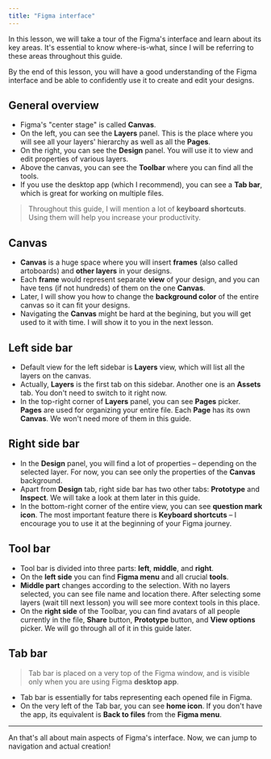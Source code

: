```yaml
---
title: "Figma interface"
---
```


In this lesson, we will take a tour of the Figma's interface and learn about its key areas. It's essential to know where-is-what, since I will be referring to these areas throughout this guide.

By the end of this lesson, you will have a good understanding of the Figma interface and be able to confidently use it to create and edit your designs.

## General overview

- Figma's "center stage" is called **Canvas**.
- On the left, you can see the **Layers** panel. This is the place where you will see all your layers' hierarchy as well as all the **Pages**.
- On the right, you can see the **Design** panel. You will use it to view and edit properties of various layers.
- Above the canvas, you can see the **Toolbar** where you can find all the tools.
- If you use the desktop app (which I recommend), you can see a **Tab bar**, which is great for working on multiple files.

> Throughout this guide, I will mention a lot of **keyboard shortcuts**. Using them will help you increase your productivity.

## Canvas

- **Canvas** is a huge space where you will insert **frames** (also called artoboards) and **other layers** in your designs.
- Each **frame** would represent separate **view** of your design, and you can have tens (if not hundreds) of them on the one **Canvas**.
- Later, I will show you how to change the **background color** of the entire canvas so it can fit your designs.
- Navigating the **Canvas** might be hard at the begining, but you will get used to it with time. I will show it to you in the next lesson.

## Left side bar

- Default view for the left sidebar is **Layers** view, which will list all the layers on the canvas.
- Actually, **Layers** is the first tab on this sidebar. Another one is an **Assets** tab. You don't need to switch to it right now.
- In the top-right corner of **Layers** panel, you can see **Pages** picker. **Pages** are used for organizing your entire file. Each **Page** has its own **Canvas**. We won't need more of them in this guide.

## Right side bar

- In the **Design** panel, you will find a lot of properties – depending on the selected layer. For now, you can see only the properties of the **Canvas** background.
- Apart from **Design** tab, right side bar has two other tabs: **Prototype** and **Inspect**. We will take a look at them later in this guide.
- In the bottom-right corner of the entire view, you can see **question mark icon**. The most important feature there is **Keyboard shortcuts** – I encourage you to use it at the beginning of your Figma journey.

## Tool bar

- Tool bar is divided into three parts: **left**, **middle**, and **right**.
- On the **left side** you can find **Figma menu** and all crucial **tools**.
- **Middle part** changes according to the selection. With no layers selected, you can see file name and location there. After selecting some layers (wait till next lesson) you will see more context tools in this place.
- On the **right side** of the Toolbar, you can find avatars of all people currently in the file, **Share** button, **Prototype** button, and **View options** picker. We will go through all of it in this guide later.

## Tab bar

> Tab bar is placed on a very top of the Figma window, and is visible only when you are using Figma **desktop app**.

- Tab bar is essentially for tabs representing each opened file in Figma.
- On the very left of the Tab bar, you can see **home icon**. If you don't have the app, its equivalent is **Back to files** from the **Figma menu**.

---

An that's all about main aspects of Figma's interface. Now, we can jump to navigation and actual creation!
